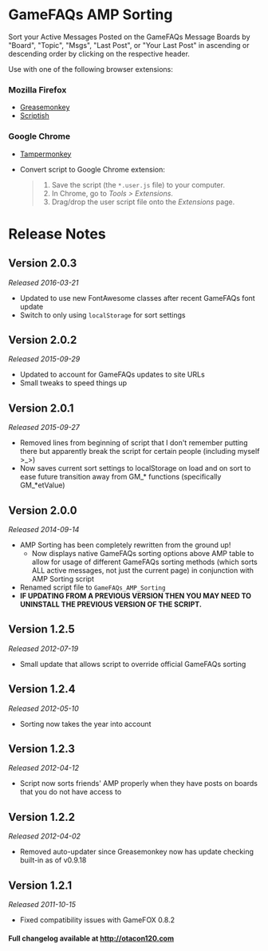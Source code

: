 GameFAQs AMP Sorting
======================================
Sort your Active Messages Posted on the GameFAQs Message Boards by "Board", "Topic", "Msgs", "Last Post", or "Your Last Post" in ascending or descending order by clicking on the respective header.

Use with one of the following browser extensions:

### Mozilla Firefox ###
*	[Greasemonkey](https://addons.mozilla.org/en-US/firefox/addon/greasemonkey/)
*	[Scriptish](https://addons.mozilla.org/en-US/firefox/addon/scriptish/)

### Google Chrome ###
*	[Tampermonkey](https://chrome.google.com/webstore/detail/tampermonkey/dhdgffkkebhmkfjojejmpbldmpobfkfo)
*	Convert script to Google Chrome extension:

	>1. Save the script (the `*.user.js` file) to your computer.
	>2. In Chrome, go to _Tools > Extensions_.
	>3. Drag/drop the user script file onto the _Extensions_ page.

Release Notes
=============

Version 2.0.3
-------------
_Released 2016-03-21_

*	Updated to use new FontAwesome classes after recent GameFAQs font update
*	Switch to only using `localStorage` for sort settings

Version 2.0.2
-------------
_Released 2015-09-29_

*	Updated to account for GameFAQs updates to site URLs
*	Small tweaks to speed things up

Version 2.0.1
-------------
_Released 2015-09-27_

*	Removed lines from beginning of script that I don't remember putting there but apparently break the script for certain people (including myself >_>)
*	Now saves current sort settings to localStorage on load and on sort to ease future transition away from GM_* functions (specifically GM_*etValue)

Version 2.0.0
-------------
_Released 2014-09-14_

*	AMP Sorting has been completely rewritten from the ground up!
	*	Now displays native GameFAQs sorting options above AMP table to allow for usage of different GameFAQs sorting methods (which sorts ALL active messages, not just the current page) in conjunction with AMP Sorting script
*	Renamed script file to `GameFAQs_AMP_Sorting`
*	**IF UPDATING FROM A PREVIOUS VERSION THEN YOU MAY NEED TO UNINSTALL THE PREVIOUS VERSION OF THE SCRIPT.**

Version 1.2.5
-------------
_Released 2012-07-19_

*	Small update that allows script to override official GameFAQs sorting

Version 1.2.4
-------------
_Released 2012-05-10_

*	Sorting now takes the year into account

Version 1.2.3
-------------
_Released 2012-04-12_

*	Script now sorts friends' AMP properly when they have posts on boards that you do not have access to

Version 1.2.2
-------------
_Released 2012-04-02_

*	Removed auto-updater since Greasemonkey now has update checking built-in as of v0.9.18


Version 1.2.1
-------------
_Released 2011-10-15_

*	Fixed compatibility issues with GameFOX 0.8.2

#### Full changelog available at http://otacon120.com ####

